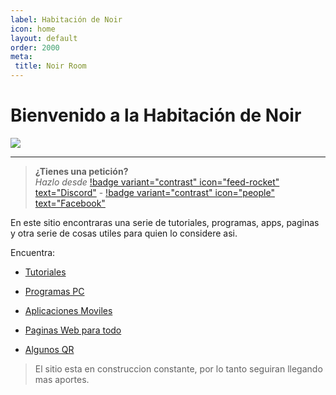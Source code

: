 ```yaml
---
label: Habitación de Noir
icon: home
layout: default
order: 2000
meta:
 title: Noir Room
---
```

# Bienvenido a la Habitación de Noir

![](https://i.postimg.cc/NFmRf4NL/page-header.png)

---

> **¿Tienes una petición?**       
> *Hazlo desde* [!badge variant="contrast" icon="feed-rocket" text="Discord"](https://discord.gg/hVKeY3uEru) - [!badge variant="contrast" icon="people" text="Facebook"](https://www.facebook.com/dex.noir.room)

En este sitio encontraras una serie de tutoriales, programas, apps, paginas y otra serie de cosas utiles para quien lo considere asi.

Encuentra:

- [Tutoriales](https://noiroom.dexspidey.workers.dev/tutoriales/)

- [Programas PC](https://noiroom.dexspidey.workers.dev/aplicaciones/escritorio/)

- [Aplicaciones Moviles](https://noiroom.dexspidey.workers.dev/aplicaciones/movil/)

- [Paginas Web para todo](https://noiroom.dexspidey.workers.dev/paginas/)

- [Algunos QR](https://noiroom.dexspidey.workers.dev/otrosqr/)

> El sitio esta en construccion constante, por lo tanto seguiran llegando mas aportes.
